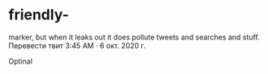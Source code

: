 # friendly-
marker, but when it leaks out it does pollute tweets and searches and stuff.
Перевести твит
3:45 AM · 6 окт. 2020 г.

Optinal

